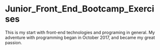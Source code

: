 # Junior_Front_End_Bootcamp_Exercises
This is my start with front-end technologies and programing in general. My adventure with programming began in October 2017, and became my great passion.
